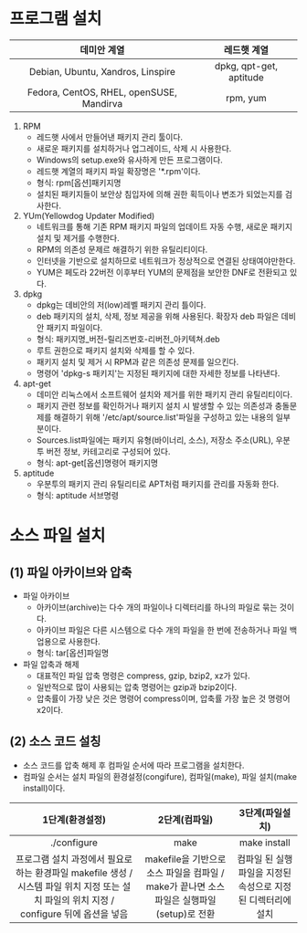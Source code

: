 # 프로그램 설치
|데미안 계열|레드햇 계열|
|:--:|:--:|
|Debian, Ubuntu, Xandros, Linspire|dpkg, qpt-get, aptitude|
|Fedora, CentOS, RHEL, openSUSE, Mandirva|rpm, yum|
1. RPM
   - 레드햇 사에서 만들어낸 패키지 관리 툴이다.
   - 새로운 패키지를 설치하거나 업그레이드, 삭제 시 사용한다.
   - Windows의 setup.exe와 유사하게 만든 프로그램이다.
   - 레드햇 계열의 패키지 파일 확장명은 '*.rpm'이다.
   - 형식: rpm[옵션]패키지명
   - 설치된 패키지들이 보안상 침입자에 의해 권한 획득이나 변조가 되었는지를 검사한다.
2. YUm(Yellowdog Updater Modified)
   - 네트워크를 통해 기존 RPM 패키지 파일의 업데이트 자동 수행, 새로운 패키지 설치 및 제거를 수행한다.
   - RPM의 의존성 문제르 해결하기 위한 유틸리티이다.
   - 인터넷을 기반으로 설치하므로 네트워크가 정상적으로 연결된 상태여야만한다.
   - YUM은 페도라 22버전 이후부터 YUM의 문제점을 보안한 DNF로 전환되고 있다.
3. dpkg
   - dpkg는 데비안의 저(low)레벨 패키지 관리 틀이다.
   - deb 패키지의 설치, 삭제, 정보 제공을 위해 사용된다. 확장자 deb 파일은 데비안 패키지 파일이다.
   - 형식: 패키지명_버전-릴리즈번호-리버전_아키텍쳐.deb
   - 루트 권한으로 패키지 설치와 삭제를 할 수 있다.
   - 패키지 설치 및 제거 시 RPM과 같은 의존성 문제를 일으킨다.
   - 명령어 'dpkg-s 패키지'는 지정된 패키지에 대한 자세한 정보를 나타낸다.
4. apt-get
   - 데미안 리눅스에서 소프트웨어 설치와 제거를 위한 패키지 관리 유틸리티이다.
   - 패키지 관련 정보를 확인하거나 패키지 설치 시 발생할 수 있는 의존성과 충돌문제를 해결하기 위해 '/etc/apt/source.list'파일을 구성하고 있는 내용의 일부분이다.
   - Sources.list파일에는 패키지 유형(바이너리, 소스), 저장소 주소(URL), 우분투 버전 정보, 카테고리로 구성되어 있다.
   - 형식: apt-get[옵션]명령어 패키지명
5. aptitude
   - 우분투의 패키지 관리 유틸리티로 APT처럼 패키지를 관리를 자동화 한다.
   - 형식: aptitude 서브명령

# 소스 파일 설치
## (1) 파일 아카이브와 압축
- 파일 아카이브
  - 아카이브(archive)는 다수 개의 파일이나 디렉터리를 하나의 파일로 묶는 것이다.
  - 아카이브 파일은 다른 시스템으로 다수 개의 파일을 한 번에 전송하거나 파일 백업용으로 사용한다.
  - 형식: tar[옵션]파일명
- 파일 압축과 해제
  - 대표적인 파일 압축 명령은 compress, gzip, bzip2, xz가 있다.
  - 일반적으로 많이 사용되는 압축 명령어는 gzip과 bzip2이다.
  - 압축률이 가장 낮은 것은 명령어 compress이며, 압축률 가장 높은 것 명령어 x2이다.

## (2) 소스 코드 설칭
- 소스 코드를 압축 해제 후 컴파일 순서에 따라 프로그램을 설치한다.
- 컴파일 순서는 설치 파일의 환경설정(congifure), 컴파일(make), 파일 설치(make install)이다.

|1단계(환경설정)|2단계(컴파일)|3단계(파일설치)|
|:--:|:--:|:--:|
|./configure|make|make install|
|프로그램 설치 과정에서 필요로 하는 환경파일 makefile 생성 / 시스템 파일 위치 지정 또는 설치 파일의 위치 지정 / configure 뒤에 옵션을 넣음| makefile을 기반으로 소스 파일을 컴파일 / make가 끝나면 소스파일은 실행파일(setup)로 전환|컴파일 된 실행파일을 지정된 속성으로 지정된 디렉터리에 설치|